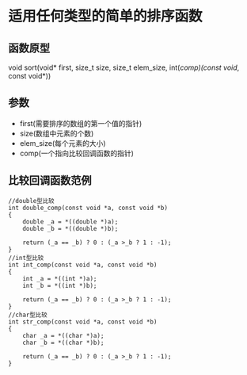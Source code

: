 # 适用任何类型的简单的排序函数
## 函数原型
void sort(void* first, size_t size, size_t elem_size, int(*comp)(const void*, const void*))
## 参数
- first(需要排序的数组的第一个值的指针)
- size(数组中元素的个数)  		
- elem_size(每个元素的大小) 	
- comp(一个指向比较回调函数的指针)     
  
## 比较回调函数范例
```
//double型比较
int double_comp(const void *a, const void *b)
{
	double _a = *((double *)a);
	double _b = *((double *)b);

	return (_a == _b) ? 0 : (_a >_b ? 1 : -1);
}
//int型比较
int int_comp(const void *a, const void *b)
{
	int _a = *((int *)a);
	int _b = *((int *)b);

	return (_a == _b) ? 0 : (_a >_b ? 1 : -1);
}
//char型比较
int str_comp(const void *a, const void *b)
{
	char _a = *((char *)a);
	char _b = *((char *)b);

	return (_a == _b) ? 0 : (_a >_b ? 1 : -1);
}
```